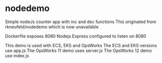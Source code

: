 # nodedemo
Simple nodeJs counter app with inc and dec functions
This originated from rkneufeld/nodedemo which is now unavailable

Dockerfile exposes 8080
Nodejs Express configured to listen on 8080

This demo is used with ECS, EKS and OpsWorks
The ECS and EKS versions use app.js
The OpsWorks 11 demo uses server.js
The OpsWorks 12 demo use index.js
